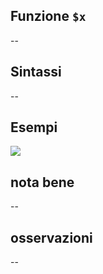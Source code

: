 ## Funzione `$x`

--

## Sintassi

--

## Esempi

<img src="/img/geometria/xxx/$x1.png">

## nota bene

--

## osservazioni

--